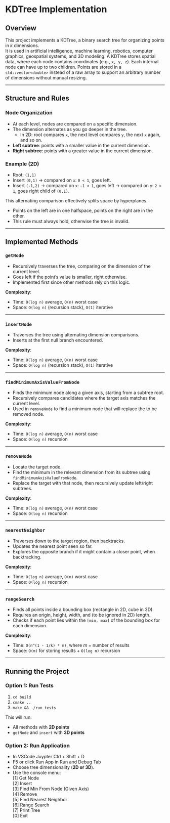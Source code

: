 # KDTree Implementation

## Overview
This project implements a KDTree, a binary search tree for organizing points in *k* dimensions.  
It is used in artificial intelligence, machine learning, robotics, computer graphics, geospatial systems, and 3D modeling. A KDTree stores spatial data, where each node contains coordinates (e.g., `x, y, z`). Each internal node can have up to two children. Points are stored in a `std::vector<double>` instead of a raw array to support an arbitrary number of dimensions without manual resizing.

---

## Structure and Rules

### Node Organization
- At each level, nodes are compared on a specific dimension.  
- The dimension alternates as you go deeper in the tree.  
  - In 2D: root compares `x`, the next level compares `y`, the next `x` again, and so on.  
- **Left subtree**: points with a smaller value in the current dimension.  
- **Right subtree**: points with a greater value in the current dimension.  

### Example (2D)
- Root: `(1,1)`  
- Insert `(0,1)` → compared on `x`: `0 < 1`, goes left.  
- Insert `(-1,2)` → compared on `x`: `-1 < 1`, goes left → compared on `y`: `2 > 1`, goes right child of `(0,1)`.  

This alternating comparison effectively splits space by hyperplanes.  
- Points on the left are in one halfspace, points on the right are in the other.  
- This rule must always hold, otherwise the tree is invalid.  

---

## Implemented Methods

### `getNode`
- Recursively traverses the tree, comparing on the dimension of the current level.  
- Goes left if the point’s value is smaller, right otherwise.  
- Implemented first since other methods rely on this logic.

**Complexity**:  
- Time: `O(log n)` average, `O(n)` worst case  
- Space: `O(log n)` (recursion stack), `O(1)` iterative  

---

### `insertNode`
- Traverses the tree using alternating dimension comparisons.  
- Inserts at the first null branch encountered.  

**Complexity**:  
- Time: `O(log n)` average, `O(n)` worst case  
- Space: `O(log n)` (recursion stack), `O(1)` iterative  

---

### `findMinimumAxisValueFromNode`
- Finds the minimum node along a given axis, starting from a subtree root.  
- Recursively compares candidates where the target axis matches the current level.
- Used in `removeNode` to find a minimum node that will replace the to be removed node. 

**Complexity**:  
- Time: `O(log n)` average, `O(n)` worst case  
- Space: `O(log n)` recursion  

---

### `removeNode`
- Locate the target node.  
- Find the minimum in the relevant dimension from its subtree using `findMinimumAxisValueFromNode`.  
- Replace the target with that node, then recursively update left/right subtrees.  

**Complexity**:  
- Time: `O(log n)` average, `O(n)` worst case  
- Space: `O(log n)` recursion  

---

### `nearestNeighbor`
- Traverses down to the target region, then backtracks.  
- Updates the nearest point seen so far.  
- Explores the opposite branch if it might contain a closer point, when backtracking.  

**Complexity**:  
- Time: `O(log n)` average, `O(n)` worst case  
- Space: `O(log n)` recursion  

---

### `rangeSearch`
- Finds all points inside a bounding box (rectangle in 2D, cube in 3D).  
- Requires an origin, height, width, and (to be ignored in 2D) length.  
- Checks if each point lies within the `[min, max]` of the bounding box for each dimension.  

**Complexity**:  
- Time: `O(n^(1 - 1/k) * m)`, where *m* = number of results  
- Space: `O(m)` for storing results + `O(log n)` recursion  

---

## Running the Project

### Option 1: Run Tests
1. `cd build`  
2. `cmake ..`  
3. `make && ./run_tests`  

This will run:
- All methods with **2D points**  
- `getNode` and `insert` with **3D points**  

### Option 2: Run Application
- In VSCode Juypter Ctrl + Shift + D
- F5 or click Run App in Run and Debug Tab
- Choose tree dimensionality (**2D or 3D**).
- Use the console menu:<br>
[1] Get Node <br>
[2] Insert <br>
[3] Find Min From Node (Given Axis) <br>
[4] Remove <br>
[5] Find Nearest Neighbor <br>
[6] Range Search <br>
[7] Print Tree <br>
[0] Exit

